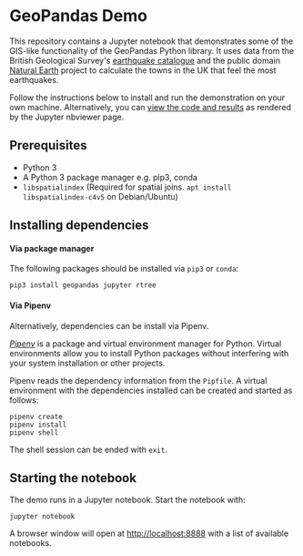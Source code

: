 # GeoPandas Demo

This repository contains a Jupyter notebook that demonstrates some of the
GIS-like functionality of the GeoPandas Python library.  It uses data from the
British Geological Survey's [earthquake catalogue](http://earthquakes.bgs.ac.uk/earthquakes/dataSearch.html) and the public domain [Natural Earth](http://www.naturalearthdata.com) project to calculate the towns in the UK that feel the most earthquakes.

Follow the instructions below to install and run the demonstration on your own
machine.  Alternatively, you can [view the code and
results](https://nbviewer.jupyter.org/github/BritishGeologicalSurvey/geopandas-demo/blob/master/GeoPandas_demo.ipynb)
as rendered by the Jupyter nbviewer page.


## Prerequisites

+ Python 3
+ A Python 3 package manager e.g. pip3, conda
+ `libspatialindex` (Required for spatial joins. `apt install
  libspatialindex-c4v5` on Debian/Ubuntu)


## Installing dependencies

#### Via package manager

The following packages should be installed via `pip3` or `conda`:

```
pip3 install geopandas jupyter rtree
```

#### Via Pipenv

Alternatively, dependencies can be install via Pipenv.

[_Pipenv_](https://docs.pipenv.org) is a package and virtual environment
manager for Python.  Virtual environments allow you to install Python packages
without interfering with your system installation or other projects.

Pipenv reads the dependency information from the `Pipfile`.  A virtual
environment with the dependencies installed can be created and started as
follows:

```
pipenv create
pipenv install
pipenv shell
```

The shell session can be ended with `exit`.


## Starting the notebook

The demo runs in a Jupyter notebook.  Start the notebook with:

```
jupyter notebook
```

A browser window will open at [http://localhost:8888](http://localhost:8888)
with a list of available notebooks.
